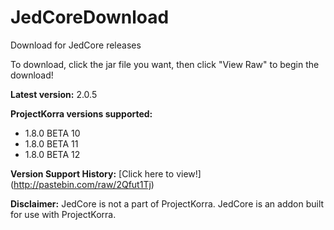 # JedCoreDownload
Download for JedCore releases

To download, click the jar file you want, then click "View Raw" to begin the download!

**Latest version:** 2.0.5

**ProjectKorra versions supported:**
- 1.8.0 BETA 10
- 1.8.0 BETA 11
- 1.8.0 BETA 12

**Version Support History:**
[Click here to view!] (http://pastebin.com/raw/2Qfut1Tj)

**Disclaimer:** JedCore is not a part of ProjectKorra. JedCore is an addon built for use with ProjectKorra.
